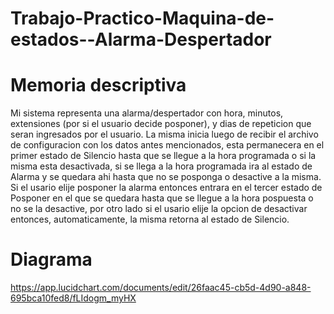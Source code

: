 # Trabajo-Practico-Maquina-de-estados--Alarma-Despertador

# Memoria descriptiva
Mi sistema representa una alarma/despertador con hora, minutos, extensiones (por si el usuario decide posponer), y dias de repeticion que seran ingresados por el usuario.
La misma inicia luego de recibir el archivo de configuracion con los datos antes mencionados, esta permanecera en el primer estado de Silencio hasta que se llegue a la hora programada o si la misma esta desactivada, si se llega a la hora programada ira al estado de Alarma y se quedara ahi hasta que no se posponga o desactive a la misma.
Si el usario elije posponer la alarma entonces entrara en el tercer estado de Posponer en el que se quedara hasta que se llegue a la hora pospuesta o no se la desactive, por otro lado si el usario elije la opcion de desactivar entonces, automaticamente, la misma retorna al estado de Silencio. 
# Diagrama
https://app.lucidchart.com/documents/edit/26faac45-cb5d-4d90-a848-695bca10fed8/fLIdogm_myHX

